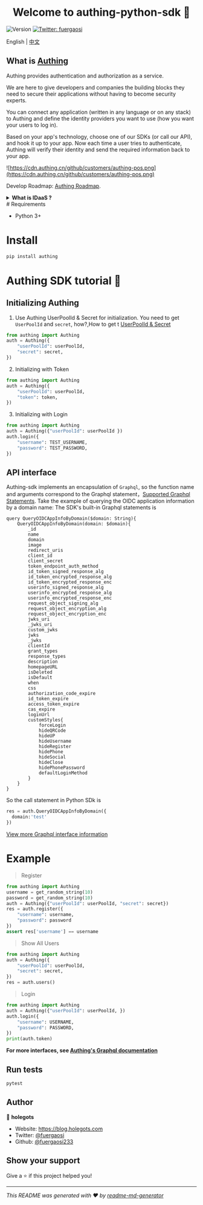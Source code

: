 <h1 align="center">Welcome to authing-python-sdk 👋</h1>
<p>
  <img alt="Version" src="https://img.shields.io/badge/version-1.0.0-blue.svg?cacheSeconds=2592000" />
  <a href="https://twitter.com/fuergaosi" target="_blank">
    <img alt="Twitter: fuergaosi" src="https://img.shields.io/twitter/follow/fuergaosi.svg?style=social" />
  </a>
</p>

English | [中文](./README-zh.md)

## What is [Authing](https://authing.cn/)

Authing provides authentication and authorization as a service.

We are here to give developers and companies the building blocks they need to secure their applications without having to become security experts.

You can connect any application (written in any language or on any stack) to Authing and define the identity providers you want to use (how you want your users to log in).

Based on your app's technology, choose one of our SDKs (or call our API), and hook it up to your app. Now each time a user tries to authenticate, Authing will verify their identity and send the required information back to your app.

![https://cdn.authing.cn/github/customers/authing-pos.png](https://cdn.authing.cn/github/customers/authing-pos.png)

Develop Roadmap: [Authing Roadmap](https://github.com/Authing/authing/projects/1).

<details>
<summary><strong>What is IDaaS ?</strong></summary>

Identity as a Service (IDaaS) is a new generation of cloud computing application, which is also called Authentication as a service (AaaS) in some occasions. IDaaS is a cloud infrastructure provided by a third party to solve the problems of identity authentication and user management.

IDaaS provides secure access and data storage. When a user or an app attempts to access a protected resource, he must provide authentication information. For example, if you want to use Facebook, you must provide the account password. For example, when you vote on some wechat pages, the system will obtain your wechat personal information. In this scenario, authentication service, as a middleware, ensures that compliant users refuse illegal requests. When the authentication process is over, users can normally access the resources or application dashboard they want to access.
</details>
# Requirements

* Python 3+

# Install

```sh
pip install authing
```

# Authing SDK tutorial 🧭

## Initializing Authing
1. Use Authing UserPoolId & Secret for initialization.
You need to get `UserPoolId` and `secret`, how?,How to get t [UserPoolId & Secret](https://docs.authing.cn/authing/others/faq#ru-he-huo-qu-client-id-he-client-secret)
```py
from authing import Authing
auth = Authing({
    "userPoolId": userPoolId,
    "secret": secret,
})
```

2. Initializing with Token

```py
from authing import Authing
auth = Authing({
    "userPoolId": userPoolId,
    "token": token,
})
```

3. Initializing with Login
```python
from authing import Authing
auth = Authing({"userPoolId": userPoolId })
auth.login({
    "username": TEST_USERNAME,
    "password": TEST_PASSWORD,
})
```
## API interface
Authing-sdk implements an encapsulation of `Graphql`, so the function name and arguments correspond to the Graphql statement，[Supported Graphql Statements](./authing/graphql.py).
Take the example of querying the OIDC application information by a domain name:
The SDK's built-in Graphql statements is
```
query QueryOIDCAppInfoByDomain($domain: String){
    QueryOIDCAppInfoByDomain(domain: $domain){
        _id
        name
        domain
        image
        redirect_uris
        client_id
        client_secret
        token_endpoint_auth_method
        id_token_signed_response_alg
        id_token_encrypted_response_alg
        id_token_encrypted_response_enc
        userinfo_signed_response_alg
        userinfo_encrypted_response_alg
        userinfo_encrypted_response_enc
        request_object_signing_alg
        request_object_encryption_alg
        request_object_encryption_enc
        jwks_uri
        _jwks_uri
        custom_jwks
        jwks
        _jwks
        clientId
        grant_types
        response_types
        description
        homepageURL
        isDeleted
        isDefault
        when
        css
        authorization_code_expire
        id_token_expire
        access_token_expire
        cas_expire
        loginUrl
        customStyles{
            forceLogin
            hideQRCode
            hideUP
            hideUsername
            hideRegister
            hidePhone
            hideSocial
            hideClose
            hidePhonePassword
            defaultLoginMethod
        }
    }
}
```
So the call statement in Python SDk is
```python
res = auth.QueryOIDCAppInfoByDomain({
  domain:'test'
})
```
[View more Graphql interface information](https://docs.authing.cn/sdk/open-graphql.html)

# Example
> Register
```python
from authing import Authing
username = get_random_string(10)
password = get_random_string(10)
auth = Authing({"userPoolId": userPoolId, "secret": secret})
res = auth.register({
    "username": username,
    "password": password
})
assert res['username'] == username
```

> Show All Users
```python
from authing import Authing
auth = Authing({
    "userPoolId": userPoolId,
    "secret": secret,
})
res = auth.users()
```

> Login
```python
from authing import Authing
auth = Authing({"userPoolId": userPoolId, })
auth.login({
    "username": USERNAME,
    "password": PASSWORD,
})
print(auth.token)
```

**For more interfaces, see [Authing's Graphql documentation](https://docs.authing.cn/sdk/open-graphql.html)**


## Run **tests**

```sh
pytest
```

## Author

👤 **holegots**

* Website: https://blog.holegots.com
* Twitter: [@fuergaosi](https://twitter.com/fuergaosi)
* Github: [@fuergaosi233](https://github.com/fuergaosi233)

## Show your support

Give a ⭐️ if this project helped you!

***
_This README was generated with ❤️ by [readme-md-generator](https://github.com/kefranabg/readme-md-generator)_